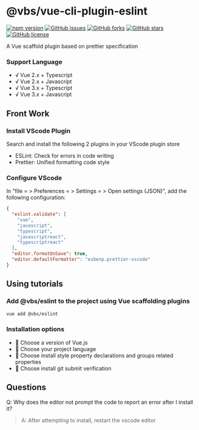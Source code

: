 # @vbs/vue-cli-plugin-eslint

[![npm version](https://badge.fury.io/js/@vbs%2Fvue-cli-plugin-eslint.svg)](https://badge.fury.io/js/@vbs%2Fvue-cli-plugin-eslint)
[![GitHub issues](https://img.shields.io/github/issues/vbs-plus/vue-cli-plugin-eslint)](https://github.com/vbs-plus/vue-cli-plugin-eslint/issues)
[![GitHub forks](https://img.shields.io/github/forks/vbs-plus/vue-cli-plugin-eslint)](https://github.com/vbs-plus/vue-cli-plugin-eslint/network)
[![GitHub stars](https://img.shields.io/github/stars/vbs-plus/vue-cli-plugin-eslint)](https://github.com/vbs-plus/vue-cli-plugin-eslint/stargazers)
[![GitHub license](https://img.shields.io/github/license/vbs-plus/vue-cli-plugin-eslint)](https://github.com/vbs-plus/vue-cli-plugin-eslint/blob/main/LICENSE)

A Vue scaffold plugin based on prettier specification

### Support Language

- √ Vue 2.x + Typescript
- √ Vue 2.x + Javascript
- √ Vue 3.x + Typescript
- √ Vue 3.x + Javascript

## Front Work

### Install VScode Plugin

Search and install the following 2 plugins in your VScode plugin store

- ESLint: Check for errors in code writing
- Prettier: Unified formatting code style

### Configure VScode

In "file = > Preferences = > Settings = > Open settings (JSON)", add the following configuration:

```json
{
  "eslint.validate": [
    "vue",
    "javascript",
    "typescript",
    "javascriptreact",
    "typescriptreact"
  ],
  "editor.formatOnSave": true,
  "editor.defaultFormatter": "esbenp.prettier-vscode"
}
```

## Using tutorials

### Add @vbs/eslint to the project using Vue scaffolding plugins

```bash
vue add @vbs/eslint
```

### Installation options

- 🚩 Choose a version of Vue.js
- 🚩 Choose your project language
- 🚩 Choose install style property declarations and groups related properties
- 🚩 Choose install git submit verification

##  Questions

Q: Why does the editor not prompt the code to report an error after I install it?

> A: After attempting to install, restart the vscode editor
